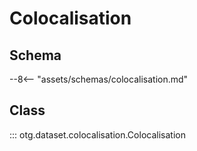 # Colocalisation

## Schema

--8<-- "assets/schemas/colocalisation.md"

## Class
::: otg.dataset.colocalisation.Colocalisation
